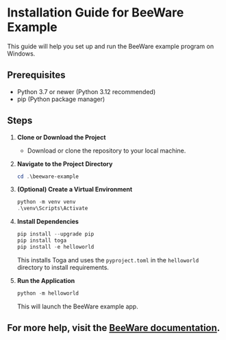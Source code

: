 # Installation Guide for BeeWare Example

This guide will help you set up and run the BeeWare example program on Windows.

## Prerequisites
- Python 3.7 or newer (Python 3.12 recommended)
- pip (Python package manager)

## Steps

1. **Clone or Download the Project**
   - Download or clone the repository to your local machine.

2. **Navigate to the Project Directory**
   ```powershell
   cd .\beeware-example
   ```

3. **(Optional) Create a Virtual Environment**
   ```powershell
   python -m venv venv
   .\venv\Scripts\Activate
   ```


4. **Install Dependencies**
   ```powershell
   pip install --upgrade pip
   pip install toga
   pip install -e helloworld
   ```
   This installs Toga and uses the `pyproject.toml` in the `helloworld` directory to install requirements.

5. **Run the Application**
   ```powershell
   python -m helloworld
   ```
   This will launch the BeeWare example app.

## For more help, visit the [BeeWare documentation](https://beeware.org/docs/).
